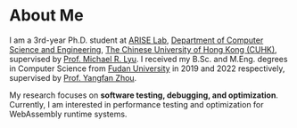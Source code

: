 # About Me

I am a 3rd-year Ph.D. student at [ARISE Lab](http://ariselab.cse.cuhk.edu.hk/), [Department of Computer Science and Engineering](https://www.cse.cuhk.edu.hk/), [The Chinese University of Hong Kong (CUHK)](https://www.cuhk.edu.hk/), supervised by [Prof. Michael R. Lyu](http://www.cse.cuhk.edu.hk/lyu/). I received my B.Sc. and M.Eng. degrees in Computer Science from [Fudan University](https://www.fudan.edu.cn/) in 2019 and 2022 respectively, supervised by [Prof. Yangfan Zhou](https://appsrv.cse.cuhk.edu.hk/~yfzhou/).

My research focuses on **software testing, debugging, and optimization**. Currently, I am interested in performance testing and optimization for WebAssembly runtime systems.
